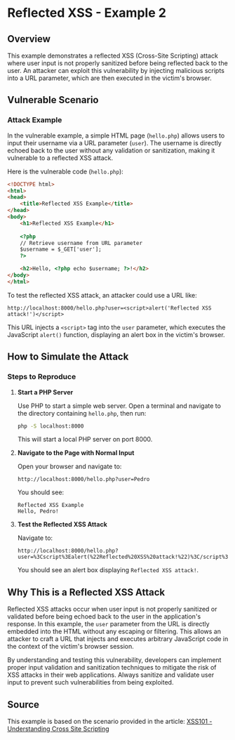 # Reflected XSS - Example 2

## Overview

This example demonstrates a reflected XSS (Cross-Site Scripting) attack where user input is not properly sanitized before being reflected back to the user. An attacker can exploit this vulnerability by injecting malicious scripts into a URL parameter, which are then executed in the victim's browser.

## Vulnerable Scenario

### Attack Example

In the vulnerable example, a simple HTML page (`hello.php`) allows users to input their username via a URL parameter (`user`). The username is directly echoed back to the user without any validation or sanitization, making it vulnerable to a reflected XSS attack.

Here is the vulnerable code (`hello.php`):

```html
<!DOCTYPE html>
<html>
<head>
    <title>Reflected XSS Example</title>
</head>
<body>
    <h1>Reflected XSS Example</h1>
    
    <?php
    // Retrieve username from URL parameter
    $username = $_GET['user'];
    ?>

    <h2>Hello, <?php echo $username; ?>!</h2>
</body>
</html>
```

To test the reflected XSS attack, an attacker could use a URL like:

```
http://localhost:8000/hello.php?user=<script>alert('Reflected XSS attack!')</script>
```

This URL injects a `<script>` tag into the `user` parameter, which executes the JavaScript `alert()` function, displaying an alert box in the victim's browser.

## How to Simulate the Attack

### Steps to Reproduce

1. **Start a PHP Server**

   Use PHP to start a simple web server. Open a terminal and navigate to the directory containing `hello.php`, then run:

   ```sh
   php -S localhost:8000
   ```

   This will start a local PHP server on port 8000.

2. **Navigate to the Page with Normal Input**

   Open your browser and navigate to:

   ```
   http://localhost:8000/hello.php?user=Pedro
   ```

   You should see:

   ```
   Reflected XSS Example
   Hello, Pedro!
   ```

3. **Test the Reflected XSS Attack**

   Navigate to:

   ```
   http://localhost:8000/hello.php?user=%3Cscript%3Ealert(%22Reflected%20XSS%20attack!%22)%3C/script%3E
   ```

   You should see an alert box displaying `Reflected XSS attack!`.

## Why This is a Reflected XSS Attack

Reflected XSS attacks occur when user input is not properly sanitized or validated before being echoed back to the user in the application's response. In this example, the `user` parameter from the URL is directly embedded into the HTML without any escaping or filtering. This allows an attacker to craft a URL that injects and executes arbitrary JavaScript code in the context of the victim's browser session.

By understanding and testing this vulnerability, developers can implement proper input validation and sanitization techniques to mitigate the risk of XSS attacks in their web applications. Always sanitize and validate user input to prevent such vulnerabilities from being exploited.

## Source

This example is based on the scenario provided in the article: [XSS101 - Understanding Cross Site Scripting](https://brutelogic.com.br/blog/xss101/)

